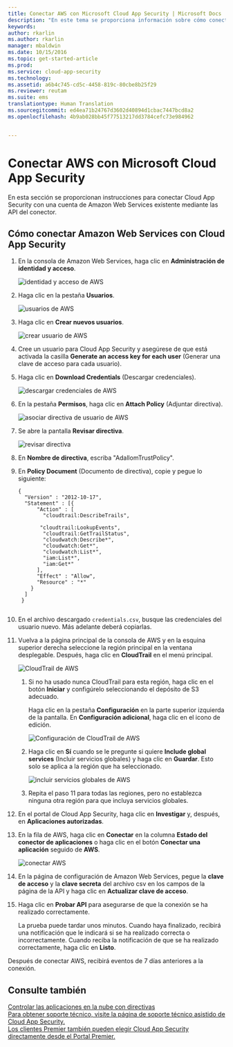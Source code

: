 ```yaml
---
title: Conectar AWS con Microsoft Cloud App Security | Microsoft Docs
description: "En este tema se proporciona información sobre cómo conectar la aplicación AWS con Cloud App Security mediante el conector de API."
keywords: 
author: rkarlin
ms.author: rkarlin
manager: mbaldwin
ms.date: 10/15/2016
ms.topic: get-started-article
ms.prod: 
ms.service: cloud-app-security
ms.technology: 
ms.assetid: a6b4c745-cd5c-4458-819c-80cbe8b25f29
ms.reviewer: reutam
ms.suite: ems
translationtype: Human Translation
ms.sourcegitcommit: ed4ea71b24767d3602d40894d1cbac7447bcd8a2
ms.openlocfilehash: 4b9ab028bb45f77513217dd3784cefc73e984962


---
```


# <a name="connect-aws-to-microsoft-cloud-app-security"></a>Conectar AWS con Microsoft Cloud App Security
En esta sección se proporcionan instrucciones para conectar Cloud App Security con una cuenta de Amazon Web Services existente mediante las API del conector.  
  
## <a name="how-to-connect-amazon-web-services-to-cloud-app-security"></a>Cómo conectar Amazon Web Services con Cloud App Security  
  
1.  En la consola de Amazon Web Services, haga clic en **Administración de identidad y acceso**.  
  
     ![identidad y acceso de AWS](./media/aws-identity-and-access.png "aws identity and access")  
  
2.  Haga clic en la pestaña **Usuarios**.  
  
     ![usuarios de AWS](./media/aws-users.png "aws users")  
  
3.  Haga clic en **Crear nuevos usuarios**.  
  
     ![crear usuario de AWS](./media/aws-create-user.png "AWS create user")  
  
4.  Cree un usuario para Cloud App Security y asegúrese de que está activada la casilla **Generate an access key for each user** (Generar una clave de acceso para cada usuario).  
  
5.  Haga clic en **Download Credentials** (Descargar credenciales).  
  
     ![descargar credenciales de AWS](./media/aws-dl-cred.png "aws dl cred")  
  
6.  En la pestaña **Permisos**, haga clic en **Attach Policy** (Adjuntar directiva).  
  
     ![asociar directiva de usuario de AWS](./media/aws-attach-user-policy.png "aws attach user policy")  
  
7.  Se abre la pantalla **Revisar directiva**.
 
     ![revisar directiva](./media/aws-review-policy.png "aws review policy")  
  

8. En **Nombre de directiva**, escriba "AdallomTrustPolicy". 
10. En **Policy Document** (Documento de directiva), copie y pegue lo siguiente:  
  
    ```     
    {  
      "Version" : "2012-10-17",  
      "Statement" : [{  
          "Action" : [  
            "cloudtrail:DescribeTrails",  
  
           "cloudtrail:LookupEvents",  
            "cloudtrail:GetTrailStatus",  
            "cloudwatch:Describe*",  
            "cloudwatch:Get*",  
            "cloudwatch:List*",  
            "iam:List*",  
            "iam:Get*"  
          ],  
          "Effect" : "Allow",  
          "Resource" : "*"  
        }  
      ]  
     }  
  
    ```  
  
9. En el archivo descargado `credentials.csv`, busque las credenciales del usuario nuevo. Más adelante deberá copiarlas.  
  
10. Vuelva a la página principal de la consola de AWS y en la esquina superior derecha seleccione la región principal en la ventana desplegable. Después, haga clic en **CloudTrail** en el menú principal.  
  
     ![CloudTrail de AWS](./media/aws-cloudtrail.png "aws cloudtrail")  
  
    1.  Si no ha usado nunca CloudTrail para esta región, haga clic en el botón **Iniciar** y configúrelo seleccionando el depósito de S3 adecuado.  
  
         Haga clic en la pestaña **Configuración** en la parte superior izquierda de la pantalla. En **Configuración adicional**, haga clic en el icono de edición.  
  
         ![Configuración de CloudTrail de AWS](./media/aws-cloudtrail-config.png "aws cloudtrail config")  
  
    2.  Haga clic en **Sí** cuando se le pregunte si quiere **Include global services** (Incluir servicios globales) y haga clic en **Guardar**. Esto solo se aplica a la región que ha seleccionado.  
  
         ![incluir servicios globales de AWS](./media/aws-include-global-svc.png "aws include global svc")  
  
    3.  Repita el paso 11 para todas las regiones, pero no establezca ninguna otra región para que incluya servicios globales.  
  
11. En el portal de Cloud App Security, haga clic en **Investigar** y, después, en **Aplicaciones autorizadas**.  
  
12. En la fila de AWS, haga clic en **Conectar** en la columna **Estado del conector de aplicaciones** o haga clic en el botón **Conectar una aplicación** seguido de **AWS**.  
  
     ![conectar AWS](./media/connect-aws.png "connect AWS")  
  
13. En la página de configuración de Amazon Web Services, pegue la **clave de acceso** y la **clave secreta** del archivo csv en los campos de la página de la API y haga clic en **Actualizar clave de acceso**.  
  
14. Haga clic en **Probar API** para asegurarse de que la conexión se ha realizado correctamente.  
  
     La prueba puede tardar unos minutos. Cuando haya finalizado, recibirá una notificación que le indicará si se ha realizado correcta o incorrectamente. Cuando reciba la notificación de que se ha realizado correctamente, haga clic en **Listo**.  
  
Después de conectar AWS, recibirá eventos de 7 días anteriores a la conexión.
  
## <a name="see-also"></a>Consulte también  
[Controlar las aplicaciones en la nube con directivas](control-cloud-apps-with-policies.md)   
[Para obtener soporte técnico, visite la página de soporte técnico asistido de Cloud App Security.](http://support.microsoft.com/oas/default.aspx?prid=16031)   
[Los clientes Premier también pueden elegir Cloud App Security directamente desde el Portal Premier.](https://premier.microsoft.com/)  
  
  


<!--HONumber=Oct16_HO4-->


